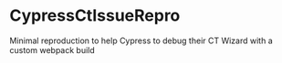 

# CypressCtIssueRepro

Minimal reproduction to help Cypress to debug their CT Wizard with a custom webpack build
